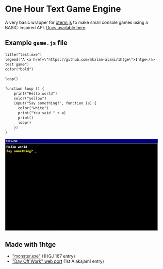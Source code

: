 # One Hour Text Game Engine

A very basic wrapper for [xterm.js](https://xtermjs.org/) to make small console games using a BASIC-inspired API. [Docs available here](https://mkalam-alami.github.io/1htge/docs/).

## Example `game.js` file

```
title("test.exe")
legend("A <a href=\"https://github.com/mkalam-alami/1htge\">1htge</a> test game")
color("bold")

loop()

function loop () {
    print("Hello world")
    color("yellow")
    input("Say something?", function (a) {
      color("white")
      print("You said " + a)
      print()
      loop()
    })
}
```

![](https://raw.githubusercontent.com/mkalam-alami/1htge/master/assets/1htge-readme.gif)

## Made with 1htge

* ["monster.exe"](https://marwane.kalam-alami.net/1hgj/167/) (1HGJ 167 entry)
* ["Day Off Work" web port](https://marwane.kalam-alami.net/misc/dayoffwork/) (1st Alakajam! entry)
